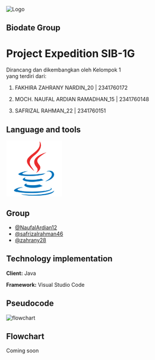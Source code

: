 <!-- <h3 align="center">A passionate frontend developer from India</h3>

<h3 align="left">Connect with me:</h3>
<p align="left">
</p> -->

<!-- <h3 align="left">Languages and Tools:</h3> -->
<!-- <p align="left"> <a href="https://www.java.com" target="_blank" rel="noreferrer"> <img src="https://raw.githubusercontent.com/devicons/devicon/master/icons/java/java-original.svg" alt="java" width="40" height="40"/> </a> </p> -->

![Logo](https://akupintar.id/documents/20143/0/LOGO+POLITEKNIK+NEGERI+MALANG.png/949b5c7d-1fd2-121d-c1ad-f275911cb955?version=1.0&t=1519104037264&imagePreview=1)

## Biodate Group

# Project Expedition SIB-1G

Dirancang dan dikembangkan oleh Kelompok 1  
yang terdiri dari:

1. FAKHIRA ZAHRANY NARDIN_20 | 2341760172

2. MOCH. NAUFAL ARDIAN RAMADHAN_15 | 2341760148

3. SAFRIZAL RAHMAN_22 | 2341760151 

## Language and tools

<p align="left"> <a href="https://www.java.com" target="_blank" rel="noreferrer"> 
<img src="https://raw.githubusercontent.com/devicons/devicon/master/icons/java/java-original.svg" alt="java" width="150" height="150"/> </a> </p>

## Group  

- [@NaufalArdian12](https://github.com/NaufalArdian12)
- [@safrizalrahman46](https://github.com/safrizalrahman46)
- [@zahrany28](https://github.com/zahrany28)


## Technology implementation

**Client:** Java 

**Framework:** Visual Studio Code

## Pseudocode

![flowchart](https://github.com/NaufalArdian12/Tugas_Akhir_Java_Semester1/assets/80895732/a7dc9c45-58ab-4747-8b5a-c962a0db14d4)

## Flowchart 

Coming soon




